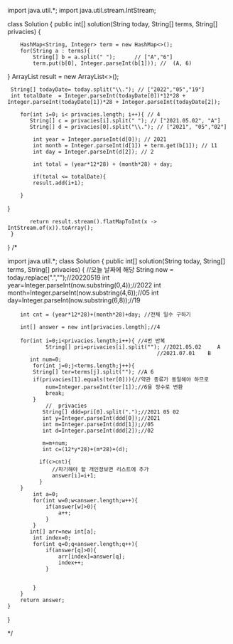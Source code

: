 
import java.util.*;
import java.util.stream.IntStream;

  class Solution {
    public int[] solution(String today, String[] terms, String[] privacies) {
        
        HashMap<String, Integer> term = new HashMap<>(); 
        for(String a : terms){
            String[] b = a.split(" ");      // ["A","6"]
            term.put(b[0], Integer.parseInt(b[1])); //  (A, 6)

}
    ArrayList<Integer> result = new ArrayList<>();
        
     String[] todayDate= today.split("\\."); // ["2022","05","19"]
     int totalDate  = Integer.parseInt(todayDate[0])*12*28 + Integer.parseInt(todayDate[1])*28 + Integer.parseInt(todayDate[2]); 
       
        for(int i=0; i< privacies.length; i++){ // 4
           String[] c = privacies[i].split(" "); // ["2021.05.02", "A"]
           String[] d = privacies[0].split("\\."); // ["2021", "05","02"]
          
            int year = Integer.parseInt(d[0]); // 2021
            int month = Integer.parseInt(d[1]) + term.get(b[1]); // 11
            int day = Integer.parseInt(d[2]); // 2
            
            int total = (year*12*28) + (month*28) + day;

            if(total <= totalDate){
            result.add(i+1);

        }
}
            
           return result.stream().flatMapToInt(x -> IntStream.of(x)).toArray();
     }
}
/*

import java.util.*;
class Solution {
    public int[] solution(String today, String[] terms, String[] privacies) {
        //오늘 날짜에 해당 
        String now = today.replace(".","");//20220519
        int year=Integer.parseInt(now.substring(0,4));//2022
        int month=Integer.parseInt(now.substring(4,6));//05
        int day=Integer.parseInt(now.substring(6,8));//19
        
        int cnt = (year*12*28)+(month*28)+day; //전체 일수 구하기
        
        int[] answer = new int[privacies.length];//4
        
        for(int i=0;i<privacies.length;i++){ //4번 반복
                String[] pri=privacies[i].split(""); //2021.05.02     A
                                                   //2021.07.01    B
           int num=0;
            for(int j=0;j<terms.length;j++){
            String[] ter=terms[j].split(""); //A 6
            if(privacies[1].equals(ter[0])){//약관 종류가 동일해야 하므로 
                num=Integer.parseInt(ter[1]);//6을 정수로 변환
                break;
            }
                //	privacies
               String[] ddd=pri[0].split(".");//2021 05 02
               int y=Integer.parseInt(ddd[0]);//2021
               int m=Integer.parseInt(ddd[1]);//05
               int d=Integer.parseInt(ddd[2]);//02
               
               m=m+num;
               int c=(12*y*28)+(m*28)+(d);
               
              if(c>cnt){
                  //파기해야 할 개인정보면 리스트에 추가
                  answer[i]=i+1;
              } 
        }      
            int a=0;
            for(int w=0;w<answer.length;w++){
                if(answer[w]>0){
                    a++;
                }
            }
           int[] arr=new int[a];
            int index=0;
            for(int q=0;q<answer.length;q++){
                if(answer[q]>0){
                    arr[index]=answer[q];
                    index++;
                }
                
                
            }
        }
        return answer;
    }
}


*/
